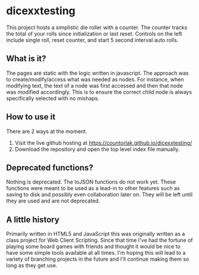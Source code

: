 # dicexxtesting
This project hosts a simplistic die roller with a counter. The counter tracks the total of your rolls since initialization or last reset.
Controls on the left include single roll, reset counter, and start 5 second interval auto rolls. 

## What is it?
The pages are static with the logic written in javascript. The approach was to create/modify/access what was needed as nodes. For instance, when modifying text, the text of a node was first accessed and then that node was modified accordingly. This is to ensure the correct child node is always specifically selected with no mishaps. 

## How to use it
There are 2 ways at the moment.
1. Visit the live github hosting at https://countorlak.github.io/dicexxtesting/
2. Download the repository and open the top level index file manually.

## Deprecated functions?
Nothing is deprecated. The toJSON functions do not work yet. These functions were meant to be used as a lead-in to other features such as saving to disk and possibly even collaboration later on. They will be left until they are used and are not deprecated.

## A little history
Primarily written in HTML5 and JavaScript this was originally written as a class project for Web Client Scripting. Since that time I've had the fortune of playing some board games with friends and thought it would be nice to have some simple tools available at all times. I'm hoping this will lead to a variety of branching projects in the future and I'll continue making them so long as they get use.
